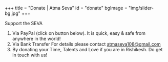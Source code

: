 +++
title = "Donate | Atma Seva"
id = "donate"
bgImage = "img/slider-bg.jpg"
+++

Support the SEVA
1. Via PayPal (click on button below).
It is quick, easy & safe from anywhere in the world!
2. Via Bank Transfer
For details please contact atmaseva108@gmail.com
3. By donating your Time, Talents and Love if you are in Rishikesh. Do get in touch with us!